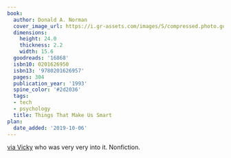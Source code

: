 ```yaml
---
book:
  author: Donald A. Norman
  cover_image_url: https://i.gr-assets.com/images/S/compressed.photo.goodreads.com/books/1388370807l/16868.jpg
  dimensions:
    height: 24.0
    thickness: 2.2
    width: 15.6
  goodreads: '16868'
  isbn10: 0201626950
  isbn13: '9780201626957'
  pages: 304
  publication_year: '1993'
  spine_color: '#2d2036'
  tags:
  - tech
  - psychology
  title: Things That Make Us Smart
plan:
  date_added: '2019-10-06'
---
```


[via Vicky](https://www.goodreads.com/review/show/2773816684?book_show_action=true) who was very very into it.
Nonfiction.
